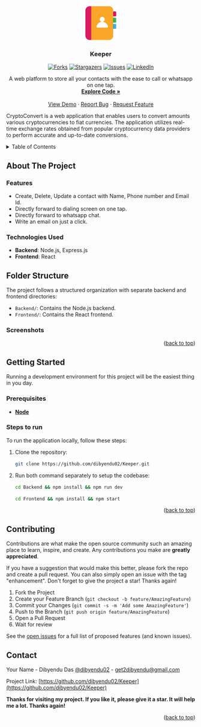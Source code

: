 <a name="readme-top"></a>

<!-- PROJECT LOGO -->
<br />
<div align="center">

  <a href="https://github.com/dibyendu02/Keeper">
    <img src="./Frontend/public/contacts.png" alt="Logo" width="92" height="92">
  </a>

<h3 align="center">Keeper</h3>

[![Forks][forks-shield]][forks-url]
[![Stargazers][stars-shield]][stars-url]
[![Issues][issues-shield]][issues-url]
[![LinkedIn][linkedin-shield]][linkedin-url]

<p align="center">
   A web platform to store all your contacts with the ease to call or whatsapp on one tap.
   <br />
   <a href="https://github.com/dibyendu02/keeper"><strong>Explore Code »</strong></a>
   <br />
   <br />
   <a href="https://keeperlive.vercel.app/" target="_blank" rel="noopener noreferrer" >View Demo</a>
   ·
   <a href="https://github.com/dibyendu02/keeper/issues">Report Bug</a>
   ·
   <a href="https://github.com/dibyendu02/keeper/
issues">Request Feature</a>
 </p>
</div>

CryptoConvert is a web application that enables users to convert amounts various cryptocurrencies to fiat currencies. The application utilizes real-time exchange rates obtained from popular cryptocurrency data providers to perform accurate and up-to-date conversions.

<!-- TABLE OF CONTENTS -->
<details>
  <summary>Table of Contents</summary>
  <ol>
    <li>
      <a href="#about-the-project">About The Project</a>
      <ul>
        <li><a href="#features">Feautures</a></li>
      </ul>
      <ul>
        <li><a href="#technologies-i-used">Technologies I Used</a></li>
      </ul>
      <ul>
        <li><a href="#folder-structure">Folder Structure</a></li>
      </ul>
      <ul>
        <li><a href="#screenshots">Screenshots</a></li>
      </ul>
    </li>
    <li>
      <a href="#getting-started">Getting Started</a>
      <ul>
        <li><a href="#prerequisites">Prerequisites</a></li>
        <li><a href="#steps-to-run">Steps to run</a></li>
      </ul>
    </li>
    <li><a href="#contributing">Contributing</a></li>
    <li><a href="#contact">Contact</a></li>
  </ol>
</details>

<!-- ABOUT THE PROJECT -->

## About The Project

### Features

- Create, Delete, Update a contact with Name, Phone number and Email Id.
- Directly forward to dialing screen on one tap.
- Directly forward to whatsapp chat.
- Write an email on just a click.

### Technologies Used

- **Backend**: Node.js, Express.js
- **Frontend**: React

## Folder Structure

The project follows a structured organization with separate backend and frontend directories:

- `Backend/`: Contains the Node.js backend.
- `Frontend/`: Contains the React frontend.

<!-- ### Packages I Used

1. "tailwindcss"
2. "vite"
3. "jest"
4. "nodemon"
5. "supertest"
6. "lucid-react"
7. "shadcn/ui" -->

### Screenshots

<!-- <details>
   <summary><strong>Show</strong> </summary>

  <div style="text-align: center;"> <strong><i>Mobile View</i></strong></div>

![Mobile View](screenshots/phone.png "Mobile View")

  <div style="text-align: center;"> <strong><i>Desktop View</i></strong></div>

![Desktop View](screenshots/desktop.png "Desktop View")

</details> -->

<p align="right">(<a href="#readme-top">back to top</a>)</p>

<!-- GETTING STARTED -->

## Getting Started

Running a development environment for this project will be the easiest thing in you day.

### Prerequisites

- [**Node**](https://nodejs.org/en/)

### Steps to run

To run the application locally, follow these steps:

1. Clone the repository:

   ```bash
   git clone https://github.com/dibyendu02/Keeper.git
   ```

2. Run both command separately to setup the codebase:

   ```bash
   cd Backend && npm install && npm run dev
   ```

   ```bash
   cd Frontend && npm install && npm start
   ```

<!-- - or Use Docker Compose

  ```bash
  docker compose up
  ```

- or Run the following command to start using `concurrently`

  ```zsh
  chmod +x quickStart.sh
  /.quickStart.sh
  ```

<br />

> If any issue occured ... -->

<p align="right">(<a href="#readme-top">back to top</a>)</p>

<!-- CONTRIBUTING -->

## Contributing

Contributions are what make the open source community such an amazing place to learn, inspire, and create. Any contributions you make are **greatly appreciated**.

If you have a suggestion that would make this better, please fork the repo and create a pull request. You can also simply open an issue with the tag "enhancement".
Don't forget to give the project a star! Thanks again!

1. Fork the Project
2. Create your Feature Branch (`git checkout -b feature/AmazingFeature`)
3. Commit your Changes (`git commit -s -m 'Add some AmazingFeature'`)
4. Push to the Branch (`git push origin feature/AmazingFeature`)
5. Open a Pull Request
6. Wait for review

See the [open issues](https://github.com/dibyendu02/Keeper/issues) for a full list of proposed features (and known issues).

<!-- CONTACT -->

## Contact

Your Name - Dibyendu Das [@dibyendu02](https://twitter.com/dasdibyenduu) - [get2dibyendu@gmail.com](mailto:get2dibyendu@gmail.com)

Project Link: [https://github.com/dibyendu02/Keeper](https://github.com/dibyendu02/Keeper)

**Thanks for visiting my project. If you like it, please give it a star. It will help me a lot. Thanks again!**

<p align="right">(<a href="#readme-top">back to top</a>)</p>

<!-- MARKDOWN LINKS & IMAGES -->
<!-- https://www.markdownguide.org/basic-syntax/#reference-style-links -->

[forks-shield]: https://img.shields.io/github/forks/dibyendu02/Keeper?style=for-the-badge
[forks-url]: https://github.com/dibyendu02/Keeper/fork
[stars-shield]: https://img.shields.io/github/stars/dibyendu02/Keeper?style=for-the-badge
[stars-url]: https://github.com/dibyendu02/Keeper/stargazers
[issues-shield]: https://img.shields.io/github/issues/dibyendu02/Keeper?style=for-the-badge
[issues-url]: https://github.com/dibyendu02/Keeper/issues
[linkedin-shield]: https://img.shields.io/badge/-LinkedIn-black.svg?style=for-the-badge&logo=linkedin&colorB=555
[linkedin-url]: https://linkedin.com/in/dibyendu02
[React.dev]: https://img.shields.io/badge/React-2496ed?style=for-the-badge&logo=react&logoColor=white
[React-url]: https://www.docker.com/
[Express.com]: https://img.shields.io/badge/Express-2496ed?style=for-the-badge&logo=express&logoColor=white
[Express-url]: https://www.docker.com/
[Node.com]: https://img.shields.io/badge/Nodejs-2496ed?style=for-the-badge&logo=nodejs&logoColor=white
[Node-url]: https://www.docker.com/